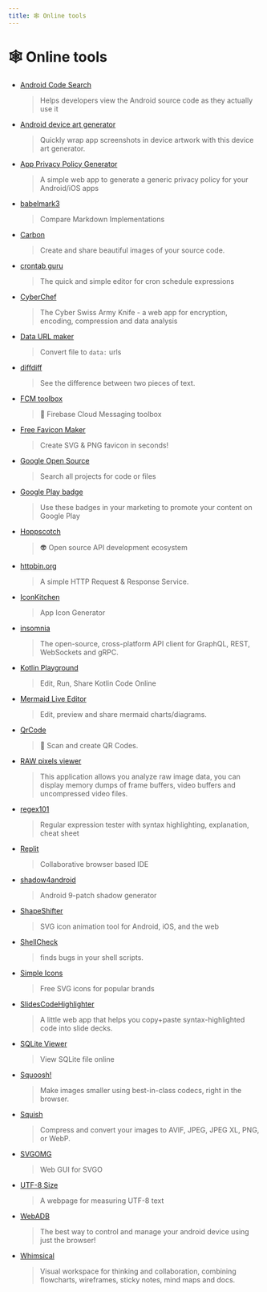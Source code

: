 ```yaml
---
title: 🕸️ Online tools
---
```


# 🕸️ Online tools

- [Android Code Search](https://cs.android.com/)
  > Helps developers view the Android source code as they actually use it
- [Android device art generator](https://developer.android.com/distribute/marketing-tools/device-art-generator)
  > Quickly wrap app screenshots in device artwork with this device art generator.
- [App Privacy Policy Generator](https://app-privacy-policy-generator.firebaseapp.com/)
  > A simple web app to generate a generic privacy policy for your Android/iOS apps
- [babelmark3](https://babelmark.github.io/)
  > Compare Markdown Implementations
- [Carbon](https://carbon.now.sh/)
  > Create and share beautiful images of your source code.
- [crontab guru](https://crontab.guru/)
  > The quick and simple editor for cron schedule expressions
- [CyberChef](https://gchq.github.io/CyberChef/)
  > The Cyber Swiss Army Knife - a web app for encryption, encoding, compression and data analysis
- [Data URL maker](https://dataurl-app.web.app/)
  > Convert file to `data:` urls
- [diffdiff](https://diffdiff.net/)
  > See the difference between two pieces of text.
- [FCM toolbox](https://simonmarquis.github.io/FCM-toolbox)
  > 📲 Firebase Cloud Messaging toolbox
- [Free Favicon Maker](https://formito.com/tools/favicon)
  > Create SVG & PNG favicon in seconds!
- [Google Open Source](https://cs.opensource.google/)
  > Search all projects for code or files
- [Google Play badge](https://play.google.com/intl/en_us/badges/)
  > Use these badges in your marketing to promote your content on Google Play
- [Hoppscotch](https://hoppscotch.io/)
  > 👽 Open source API development ecosystem
- [httpbin.org](https://httpbin.org/)
  > A simple HTTP Request & Response Service.
- [IconKitchen](https://icon.kitchen/)
  > App Icon Generator
- [insomnia](https://github.com/Kong/insomnia)
  > The open-source, cross-platform API client for GraphQL, REST, WebSockets and gRPC.
- [Kotlin Playground](https://play.kotlinlang.org/)
  > Edit, Run, Share Kotlin Code Online
- [Mermaid Live Editor](https://mermaid-js.github.io/mermaid-live-editor/)
  > Edit, preview and share mermaid charts/diagrams.
- [QrCode](https://simonmarquis.github.io/QrCode/)
  > 🏁 Scan and create QR Codes.
- [RAW pixels viewer](http://rawpixels.net/)
  > This application allows you analyze raw image data, you can display memory dumps of frame buffers, video buffers and uncompressed video files.
- [regex101](https://regex101.com/)
  > Regular expression tester with syntax highlighting, explanation, cheat sheet
- [Replit](https://replit.com/)
  > Collaborative browser based IDE
- [shadow4android](https://inloop.github.io/shadow4android/)
  > Android 9-patch shadow generator
- [ShapeShifter](https://shapeshifter.design/)
  > SVG icon animation tool for Android, iOS, and the web
- [ShellCheck](https://www.shellcheck.net/)
  > finds bugs in your shell scripts.
- [Simple Icons](https://github.com/simple-icons/simple-icons)
  > Free SVG icons for popular brands
- [SlidesCodeHighlighter](https://romannurik.github.io/SlidesCodeHighlighter/)
  > A little web app that helps you copy+paste syntax-highlighted code into slide decks.
- [SQLite Viewer](https://inloop.github.io/sqlite-viewer/)
  > View SQLite file online
- [Squoosh!](https://squoosh.app/)
  > Make images smaller using best-in-class codecs, right in the browser.
- [Squish](https://squish.addy.ie/)
  > Compress and convert your images to AVIF, JPEG, JPEG XL, PNG, or WebP.
- [SVGOMG](https://jakearchibald.github.io/svgomg/)
  > Web GUI for SVGO
- [UTF-8 Size](https://nightlynexus.github.io/utf8size/)
  > A webpage for measuring UTF-8 text
- [WebADB](https://app.webadb.com/)
  > The best way to control and manage your android device using just the browser!
- [Whimsical](https://whimsical.com/)
  > Visual workspace for thinking and collaboration, combining flowcharts, wireframes, sticky notes, mind maps and docs.
